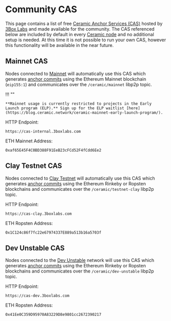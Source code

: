 # Community CAS
This page contains a list of free [Ceramic Anchor Services (CAS)](../../learn/glossary.md#anchor-service) hosted by [3Box Labs](https://3boxlabs.com) and made available for the community. The CAS referenced below are included by default in every [Ceramic node](../../learn/glossary.md#nodes) and no additional setup is needed. At this time it is not possible to run your own CAS, however this functionality will be available in the near future.

## **Mainnet CAS**
Nodes connected to [Mainnet](../../learn/networks.md#mainnet) will automatically use this CAS which generates [anchor commits](../../learn/glossary.md#anchor-commit) using the Ethereum Mainnet blockchain (`eip155:1`) and communicates over the `/ceramic/mainnet` libp2p topic. 

!!! ""

    **Mainnet usage is currently restricted to projects in the Early Launch program (ELP).** Sign up for the ELP waitlist [here](https://blog.ceramic.network/ceramic-mainnet-early-launch-program/).
    

HTTP Endpoint:

```
https://cas-internal.3boxlabs.com
```

ETH Mainnet Address:

```
0xaf65E45F4C0BD388F91EeB23cFCd52F4fCdd6Ee2
```

## **Clay Testnet CAS**
Nodes connected to [Clay Testnet](../../learn/networks.md#clay-testnet) will automatically use this CAS which generates [anchor commits](../../learn/glossary.md#anchor-commit) using the Ethereum Rinkeby or Ropsten blockchains and communicates over the `/ceramic/testnet-clay` libp2p topic.

HTTP Endpoint:

```
https://cas-clay.3boxlabs.com
```

ETH Ropsten Address:

```
0x1C124c86f7fc22e67974337E889a513b16a5703f
```

## **Dev Unstable CAS**
Nodes connected to the [Dev Unstable](../../learn/networks.md#dev-unstable) network will use this CAS which generates [anchor commits](../../learn/glossary.md#anchor-commit) using the Ethereum Rinkeby or Ropsten blockchains and communicates over the `/ceramic/dev-unstable` libp2p topic.

HTTP Endpoint:

```
https://cas-dev.3boxlabs.com
```

ETH Ropsten Address:

```
0x41Ee0C359D95970A83229D8e9801cc2672390217
```

</br></br></br>
